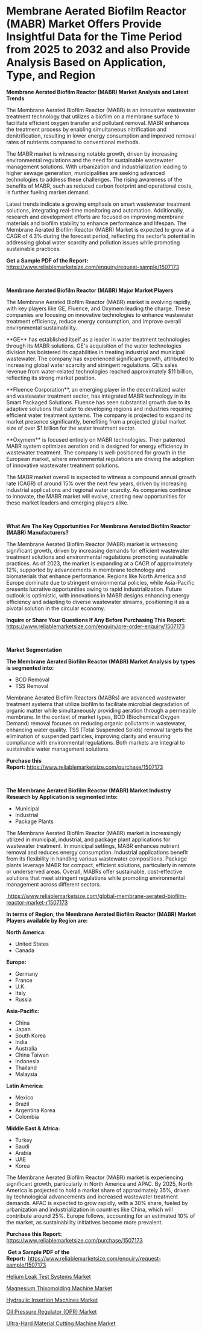 <p><h1>Membrane Aerated Biofilm Reactor (MABR) Market Offers Provide Insightful Data for the Time Period from 2025 to 2032 and also Provide Analysis Based on Application, Type, and Region</h1></p><p><strong>Membrane Aerated Biofilm Reactor (MABR) Market Analysis and Latest Trends</strong></p>
<p><p>The Membrane Aerated Biofilm Reactor (MABR) is an innovative wastewater treatment technology that utilizes a biofilm on a membrane surface to facilitate efficient oxygen transfer and pollutant removal. MABR enhances the treatment process by enabling simultaneous nitrification and denitrification, resulting in lower energy consumption and improved removal rates of nutrients compared to conventional methods.</p><p>The MABR market is witnessing notable growth, driven by increasing environmental regulations and the need for sustainable wastewater management solutions. With urbanization and industrialization leading to higher sewage generation, municipalities are seeking advanced technologies to address these challenges. The rising awareness of the benefits of MABR, such as reduced carbon footprint and operational costs, is further fueling market demand.</p><p>Latest trends indicate a growing emphasis on smart wastewater treatment solutions, integrating real-time monitoring and automation. Additionally, research and development efforts are focused on improving membrane materials and biofilm stability to enhance performance and lifespan. The Membrane Aerated Biofilm Reactor (MABR) Market is expected to grow at a CAGR of 4.3% during the forecast period, reflecting the sector's potential in addressing global water scarcity and pollution issues while promoting sustainable practices.</p></p>
<p><strong>Get a Sample PDF of the Report:&nbsp;</strong> <a href="https://www.reliablemarketsize.com/enquiry/request-sample/1507173?utm_campaign=1898&utm_medium=2&utm_source=Github&utm_content=ia&utm_term=27022025&utm_id=membrane-aerated-biofilm-reactor-mabr">https://www.reliablemarketsize.com/enquiry/request-sample/1507173</a></p>
<p>&nbsp;</p>
<p><strong>Membrane Aerated Biofilm Reactor (MABR) Major Market Players</strong></p>
<p><p>The Membrane Aerated Biofilm Reactor (MABR) market is evolving rapidly, with key players like GE, Fluence, and Oxymem leading the charge. These companies are focusing on innovative technologies to enhance wastewater treatment efficiency, reduce energy consumption, and improve overall environmental sustainability.</p><p>**GE** has established itself as a leader in water treatment technologies through its MABR solutions. GE's acquisition of the water technologies division has bolstered its capabilities in treating industrial and municipal wastewater. The company has experienced significant growth, attributed to increasing global water scarcity and stringent regulations. GE’s sales revenue from water-related technologies reached approximately $11 billion, reflecting its strong market position.</p><p>**Fluence Corporation**, an emerging player in the decentralized water and wastewater treatment sector, has integrated MABR technology in its Smart Packaged Solutions. Fluence has seen substantial growth due to its adaptive solutions that cater to developing regions and industries requiring efficient water treatment systems. The company is projected to expand its market presence significantly, benefiting from a projected global market size of over $1 billion for the water treatment sector.</p><p>**Oxymem** is focused entirely on MABR technologies. Their patented MABR system optimizes aeration and is designed for energy efficiency in wastewater treatment. The company is well-positioned for growth in the European market, where environmental regulations are driving the adoption of innovative wastewater treatment solutions.</p><p>The MABR market overall is expected to witness a compound annual growth rate (CAGR) of around 15% over the next few years, driven by increasing industrial applications and regional water scarcity. As companies continue to innovate, the MABR market will evolve, creating new opportunities for these market leaders and emerging players alike.</p></p>
<p>&nbsp;</p>
<p><strong>What Are The Key Opportunities For Membrane Aerated Biofilm Reactor (MABR) Manufacturers?</strong></p>
<p><p>The Membrane Aerated Biofilm Reactor (MABR) market is witnessing significant growth, driven by increasing demands for efficient wastewater treatment solutions and environmental regulations promoting sustainable practices. As of 2023, the market is expanding at a CAGR of approximately 12%, supported by advancements in membrane technology and biomaterials that enhance performance. Regions like North America and Europe dominate due to stringent environmental policies, while Asia-Pacific presents lucrative opportunities owing to rapid industrialization. Future outlook is optimistic, with innovations in MABR designs enhancing energy efficiency and adapting to diverse wastewater streams, positioning it as a pivotal solution in the circular economy.</p></p>
<p><strong>Inquire or Share Your Questions If Any Before Purchasing This Report:</strong> <a href="https://www.reliablemarketsize.com/enquiry/pre-order-enquiry/1507173?utm_campaign=1898&utm_medium=2&utm_source=Github&utm_content=ia&utm_term=27022025&utm_id=membrane-aerated-biofilm-reactor-mabr">https://www.reliablemarketsize.com/enquiry/pre-order-enquiry/1507173</a></p>
<p>&nbsp;</p>
<p><strong>Market Segmentation</strong></p>
<p><strong>The Membrane Aerated Biofilm Reactor (MABR) Market Analysis by types is segmented into:</strong></p>
<p><ul><li>BOD Removal</li><li>TSS Removal</li></ul></p>
<p><p>Membrane Aerated Biofilm Reactors (MABRs) are advanced wastewater treatment systems that utilize biofilm to facilitate microbial degradation of organic matter while simultaneously providing aeration through a permeable membrane. In the context of market types, BOD (Biochemical Oxygen Demand) removal focuses on reducing organic pollutants in wastewater, enhancing water quality. TSS (Total Suspended Solids) removal targets the elimination of suspended particles, improving clarity and ensuring compliance with environmental regulations. Both markets are integral to sustainable water management solutions.</p></p>
<p><strong>Purchase this Report:&nbsp;</strong><a href="https://www.reliablemarketsize.com/purchase/1507173?utm_campaign=1898&utm_medium=2&utm_source=Github&utm_content=ia&utm_term=27022025&utm_id=membrane-aerated-biofilm-reactor-mabr">https://www.reliablemarketsize.com/purchase/1507173</a></p>
<p>&nbsp;</p>
<p><strong>The Membrane Aerated Biofilm Reactor (MABR) Market Industry Research by Application is segmented into:</strong></p>
<p><ul><li>Municipal</li><li>Industrial</li><li>Package Plants</li></ul></p>
<p><p>The Membrane Aerated Biofilm Reactor (MABR) market is increasingly utilized in municipal, industrial, and package plant applications for wastewater treatment. In municipal settings, MABR enhances nutrient removal and reduces energy consumption. Industrial applications benefit from its flexibility in handling various wastewater compositions. Package plants leverage MABR for compact, efficient solutions, particularly in remote or underserved areas. Overall, MABRs offer sustainable, cost-effective solutions that meet stringent regulations while promoting environmental management across different sectors.</p></p>
<p><a href="https://www.reliablemarketsize.com/global-membrane-aerated-biofilm-reactor-market-r1507173?utm_campaign=1898&utm_medium=2&utm_source=Github&utm_content=ia&utm_term=27022025&utm_id=membrane-aerated-biofilm-reactor-mabr">&nbsp;https://www.reliablemarketsize.com/global-membrane-aerated-biofilm-reactor-market-r1507173</a></p>
<p><strong>In terms of Region, the Membrane Aerated Biofilm Reactor (MABR) Market Players available by Region are:</strong></p>
<p>
    <p> <strong> North America: </strong>
        <ul>
            <li>United States</li>
            <li>Canada</li>
        </ul>
        </p> 
    <p> <strong> Europe: </strong>
        <ul>
            <li>Germany</li>
            <li>France</li>
            <li>U.K.</li>
            <li>Italy</li>
            <li>Russia</li>
        </ul>
        </p> 
    <p> <strong> Asia-Pacific: </strong>
        <ul>
            <li>China</li>
            <li>Japan</li>
            <li>South Korea</li>
            <li>India</li>
            <li>Australia</li>
            <li>China Taiwan</li>
            <li>Indonesia</li>
            <li>Thailand</li>
            <li>Malaysia</li>
        </ul>
        </p> 
    <p> <strong> Latin America: </strong>
        <ul>
            <li>Mexico</li>
            <li>Brazil</li>
            <li>Argentina Korea</li>
            <li>Colombia</li>
        </ul>
        </p> 
    <p> <strong> Middle East & Africa: </strong>
        <ul>
            <li>Turkey</li>
            <li>Saudi</li>
            <li>Arabia</li>
            <li>UAE</li>
            <li>Korea</li>
        </ul>
    </p>
    </p>
<p><p>The Membrane Aerated Biofilm Reactor (MABR) market is experiencing significant growth, particularly in North America and APAC. By 2025, North America is projected to hold a market share of approximately 35%, driven by technological advancements and increased wastewater treatment demands. APAC is expected to grow rapidly, with a 30% share, fueled by urbanization and industrialization in countries like China, which will contribute around 25%. Europe follows, accounting for an estimated 10% of the market, as sustainability initiatives become more prevalent.</p></p>
<p><strong>Purchase this Report: </strong><a href="https://www.reliablemarketsize.com/purchase/1507173?utm_campaign=1898&utm_medium=2&utm_source=Github&utm_content=ia&utm_term=27022025&utm_id=membrane-aerated-biofilm-reactor-mabr">https://www.reliablemarketsize.com/purchase/1507173</a></p>
<p>&nbsp;<strong>Get a Sample PDF of the Report:&nbsp;&nbsp;</strong><a href="https://www.reliablemarketsize.com/enquiry/request-sample/1507173?utm_campaign=1898&utm_medium=2&utm_source=Github&utm_content=ia&utm_term=27022025&utm_id=membrane-aerated-biofilm-reactor-mabr">https://www.reliablemarketsize.com/enquiry/request-sample/1507173</a></p>
<p><strong></strong></p>
<p><p><a href="https://github.com/ParvinKhatun77/Market-Research-Report-List-1/blob/main/helium-leak-test-systems-market.md?utm_campaign=1898&utm_medium=2&utm_source=Github&utm_content=ia&utm_term=27022025&utm_id=membrane-aerated-biofilm-reactor-mabr">Helium Leak Test Systems Market</a></p><p><a href="https://github.com/julyju69/Market-Research-Report-List-6/blob/main/magnesium-thixomolding-machine-market.md?utm_campaign=1898&utm_medium=2&utm_source=Github&utm_content=ia&utm_term=27022025&utm_id=membrane-aerated-biofilm-reactor-mabr">Magnesium Thixomolding Machine Market</a></p><p><a href="https://github.com/abbislposival/Market-Research-Report-List-1/blob/main/hydraulic-insertion-machines-market.md?utm_campaign=1898&utm_medium=2&utm_source=Github&utm_content=ia&utm_term=27022025&utm_id=membrane-aerated-biofilm-reactor-mabr">Hydraulic Insertion Machines Market</a></p><p><a href="https://github.com/DixieGrimes/Market-Research-Report-List-1/blob/main/oil-pressure-regulator-opr-market.md?utm_campaign=1898&utm_medium=2&utm_source=Github&utm_content=ia&utm_term=27022025&utm_id=membrane-aerated-biofilm-reactor-mabr">Oil Pressure Regulator (OPR) Market</a></p><p><a href="https://github.com/nathandecarvalho/Market-Research-Report-List-6/blob/main/ultra-hard-material-cutting-machine-market.md?utm_campaign=1898&utm_medium=2&utm_source=Github&utm_content=ia&utm_term=27022025&utm_id=membrane-aerated-biofilm-reactor-mabr">Ultra-Hard Material Cutting Machine Market</a></p></p>